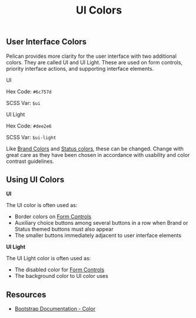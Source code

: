 ﻿---
title: UI Colors
summary: Pelican uses UI colors to help define important interface cues.
tags: color
layout: guide
eleventyNavigation:
  key: UI Colors
  parent: Foundation
  order: 3
  excerpt: Pelican uses UI colors to help define important interface cues.
  img: /img/illustrations/illus-ui-colors.svg
--- 

## User Interface Colors

Pelican provides more clarity for the user interface with two additional colors. They are called UI and UI Light. These are used on form controls, priority interface actions, and supporting interface elements. 

<div class="row mb-12">
  <div class="col-md-6 col-xl-4">
    <div class="card border-0 mb-4">
      <div class="py-20 bg-ui rounded-top"></div>
      <div class="card-body">
        <p class="mb-0 fw-bold">UI</p>
        <p class="mb-0">Hex Code: <code>#6c757d</code></p>
        <p class="mb-0">SCSS Var: <code>$ui</code></p>
      </div>
    </div>
  </div>
  <div class="col-md-6 col-xl-4">
    <div class="card border-0 mb-4">
      <div class="py-20 bg-ui-light rounded-top"></div>
      <div class="card-body">
        <p class="mb-0 fw-bold">UI Light</p>
        <p class="mb-0">Hex Code: <code>#dee2e6</code></p>
        <p class="mb-0">SCSS Var: <code>$ui-light</code></p>
      </div>
    </div>
  </div>
</div>

Like [Brand Colors](/foundation/status-colors) and [Status colors](/foundation/status-colors), these can be changed. Change with great care as they have been chosen in accordance with usability and color contrast guidelines.

## Using UI Colors

**UI**

The UI color is often used as:

- Border colors on [Form Controls](/form-controls/)
- Auxiliary choice buttons among several buttons in a row when Brand or Status themed buttons must also appear
- The smaller buttons immediately adjacent to user interface elements

**UI Light**

The UI Light color is often used as:

- The disabled color for [Form Controls](/form-controls/)
- The background color to UI color uses

## Resources

* <a href="https://getbootstrap.com/docs/5.1/customize/color/" target="_blank">Bootstrap Documentation - Color</a>
